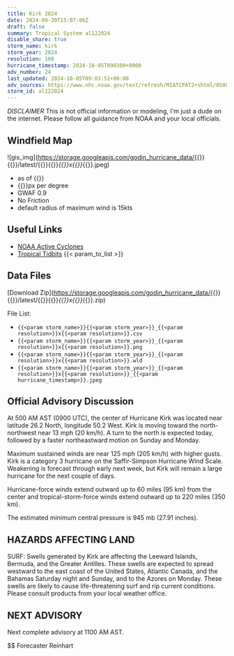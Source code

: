 ```yaml
---
title: Kirk 2024
date: 2024-09-30T15:07:06Z
draft: false
summary: Tropical System al122024
disable_share: true
storm_name: kirk
storm_year: 2024
resolution: 100
hurricane_timestamp: 2024-10-05T090300+0000
adv_number: 24
last_updated: 2024-10-05T09:03:51+00:00
adv_sources: https://www.nhc.noaa.gov/text/refresh/MIATCPAT2+shtml/050839.shtml;https://www.nhc.noaa.gov/refresh/graphics_at2+shtml/084304.shtml?cone
storm_id: al122024
---
```

*DISCLAIMER* This is not official information or modeling, I'm just a dude on the internet.  Please follow all guidance from NOAA and your local officials.

## Windfield Map
![gis_img](https://storage.googleapis.com/godin_hurricane_data/{{<param storm_name>}}{{<param storm_year>}}/latest/{{<param storm_name>}}{{<param storm_year>}}_{{<param resolution>}}x{{<param resolution>}}_{{<param hurricane_timestamp>}}.jpeg)

- as of {{<param last_updated>}}
- {{<param resolution>}}px per degree
- GWAF 0.9
- No Friction
- default radius of maximum wind is 15kts

## Useful Links
- [NOAA Active Cyclones](https://www.nhc.noaa.gov/)
- [Tropical Tidbits](https://www.tropicaltidbits.com/storminfo/)
{{< param_to_list >}}

## Data Files
[Download Zip](https://storage.googleapis.com/godin_hurricane_data/{{<param storm_name>}}{{<param storm_year>}}/latest/{{<param storm_name>}}{{<param storm_year>}}_{{<param resolution>}}x{{<param resolution>}}_{{<param hurricane_timestamp>}}.zip)

File List:
- `{{<param storm_name>}}{{<param storm_year>}}_{{<param resolution>}}x{{<param resolution>}}.csv`
- `{{<param storm_name>}}{{<param storm_year>}}_{{<param resolution>}}x{{<param resolution>}}.png`
- `{{<param storm_name>}}{{<param storm_year>}}_{{<param resolution>}}x{{<param resolution>}}.wld`
- `{{<param storm_name>}}{{<param storm_year>}}_{{<param resolution>}}x{{<param resolution>}}_{{<param hurricane_timestamp>}}.jpeg`


## Official Advisory Discussion
At 500 AM AST (0900 UTC), the center of Hurricane Kirk was located 
near latitude 26.2 North, longitude 50.2 West. Kirk is moving toward 
the north-northwest near 13 mph (20 km/h). A turn to the north is 
expected today, followed by a faster northeastward motion on Sunday 
and Monday.
 
Maximum sustained winds are near 125 mph (205 km/h) with higher 
gusts. Kirk is a category 3 hurricane on the Saffir-Simpson 
Hurricane Wind Scale. Weakening is forecast through early next week, 
but Kirk will remain a large hurricane for the next couple of days.
 
Hurricane-force winds extend outward up to 60 miles (95 km) from the
center and tropical-storm-force winds extend outward up to 220 miles
(350 km).
 
The estimated minimum central pressure is 945 mb (27.91 inches).
 
 
HAZARDS AFFECTING LAND
----------------------
SURF:  Swells generated by Kirk are affecting the Leeward Islands,
Bermuda, and the Greater Antilles. These swells are expected to
spread westward to the east coast of the United States, Atlantic
Canada, and the Bahamas Saturday night and Sunday, and to the Azores
on Monday. These swells are likely to cause life-threatening surf
and rip current conditions. Please consult products from your local
weather office.
 
 
NEXT ADVISORY
-------------
Next complete advisory at 1100 AM AST.
 
$$
Forecaster Reinhart